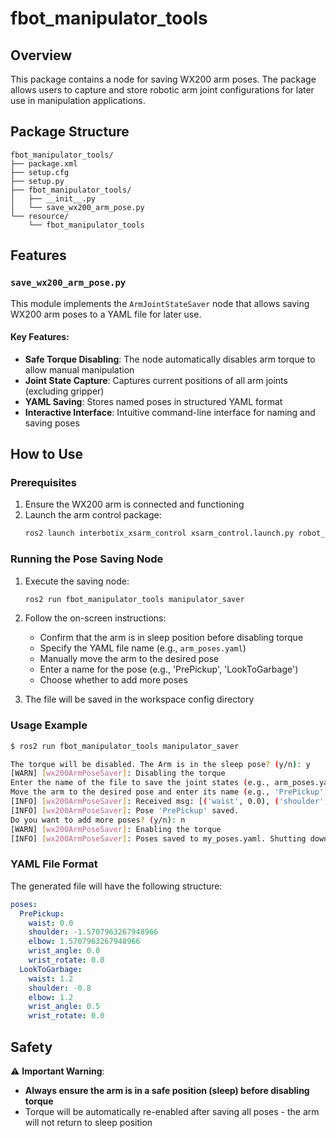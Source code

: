 # fbot_manipulator_tools

## Overview

This package contains a node for saving WX200 arm poses. The package allows users to capture and store robotic arm joint configurations for later use in manipulation applications.

## Package Structure

```
fbot_manipulator_tools/
├── package.xml
├── setup.cfg
├── setup.py
├── fbot_manipulator_tools/
│   ├── __init__.py
│   └── save_wx200_arm_pose.py
└── resource/
    └── fbot_manipulator_tools
```

## Features

### `save_wx200_arm_pose.py`

This module implements the `ArmJointStateSaver` node that allows saving WX200 arm poses to a YAML file for later use.

#### Key Features:

- **Safe Torque Disabling**: The node automatically disables arm torque to allow manual manipulation
- **Joint State Capture**: Captures current positions of all arm joints (excluding gripper)
- **YAML Saving**: Stores named poses in structured YAML format
- **Interactive Interface**: Intuitive command-line interface for naming and saving poses

## How to Use

### Prerequisites

1. Ensure the WX200 arm is connected and functioning
2. Launch the arm control package:
   ```bash
   ros2 launch interbotix_xsarm_control xsarm_control.launch.py robot_model:=wx200
   ```

### Running the Pose Saving Node

1. Execute the saving node:
   ```bash
   ros2 run fbot_manipulator_tools manipulator_saver
   ```

2. Follow the on-screen instructions:
   - Confirm that the arm is in sleep position before disabling torque
   - Specify the YAML file name (e.g., `arm_poses.yaml`)
   - Manually move the arm to the desired pose
   - Enter a name for the pose (e.g., 'PrePickup', 'LookToGarbage')
   - Choose whether to add more poses

3. The file will be saved in the workspace config directory

### Usage Example

```bash
$ ros2 run fbot_manipulator_tools manipulator_saver

The torque will be disabled. The Arm is in the sleep pose? (y/n): y
[WARN] [wx200ArmPoseSaver]: Disabling the torque
Enter the name of the file to save the joint states (e.g., arm_poses.yaml): my_poses.yaml
Move the arm to the desired pose and enter its name (e.g., 'PrePickup', 'LookToGarbage'): PrePickup
[INFO] [wx200ArmPoseSaver]: Received msg: [('waist', 0.0), ('shoulder', -1.57), ('elbow', 1.57), ('wrist_angle', 0.0), ('wrist_rotate', 0.0)]
[INFO] [wx200ArmPoseSaver]: Pose 'PrePickup' saved.
Do you want to add more poses? (y/n): n
[WARN] [wx200ArmPoseSaver]: Enabling the torque
[INFO] [wx200ArmPoseSaver]: Poses saved to my_poses.yaml. Shutting down node.
```

### YAML File Format

The generated file will have the following structure:

```yaml
poses:
  PrePickup:
    waist: 0.0
    shoulder: -1.5707963267948966
    elbow: 1.5707963267948966
    wrist_angle: 0.0
    wrist_rotate: 0.0
  LookToGarbage:
    waist: 1.2
    shoulder: -0.8
    elbow: 1.2
    wrist_angle: 0.5
    wrist_rotate: 0.0
```

## Safety

⚠️ **Important Warning**: 
- **Always ensure the arm is in a safe position (sleep) before disabling torque**
- Torque will be automatically re-enabled after saving all poses - the arm will not return to sleep position